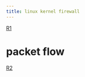 ```yaml
---
title: linux kernel firewall
---
```


[R1](http://linux-ip.net/pages/diagrams.html)

# packet flow
[R2](https://upload.wikimedia.org/wikipedia/commons/3/37/Netfilter-packet-flow.svg)